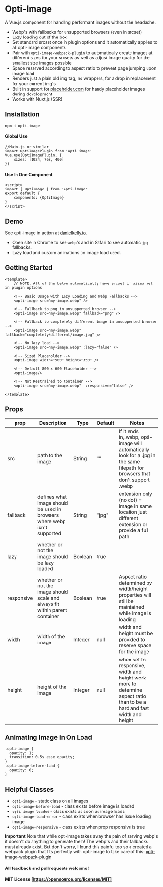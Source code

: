 # Opti-Image
A Vue.js component for handling performant images without the headache.
* Webp's with fallbacks for unsupported browsers (even in srcset)
* Lazy loading out of the box
* Set standard srcset once in plugin options and it automatically applies to all opti-image components
* Pair with `opti-image-webpack-plugin` to automatically create images at different sizes for your srcsets as well as adjust image quality for the smallest size images possible
* Space reserved according to aspect ratio to prevent page jumping upon image load
* Renders just a plain old img tag, no wrappers, for a drop in replacement for your current img's
* Built in support for [placeholder.com](https://placeholder.com/?ref=opti-image) for handy placeholder images during development
* Works with Nuxt.js (SSR)

## Installation
```
npm i opti-image
```

#### Global Use
```
//Main.js or similar
import OptiImagePlugin from 'opti-image'
Vue.use(OptiImagePlugin, {
    sizes: [1024, 768, 400]
})
```
#### Use In One Component
```
<script>
import { OptiImage } from 'opti-image'
export default {
    components: {OptiImage}
}
</script> 
```

## Demo
See opti-image in action at [danielkelly.io](https://danielkelly.io?utm_medium=opti-image). 
* Open site in Chrome to see `webp`'s and in Safari to see automatic `jpg` fallbacks.
* Lazy load and custom animations on image load used. 

## Getting Started

```
<template>
    // NOTE: All of the below automatically have srcset if sizes set in plugin options
    
    <!-- Basic Usage with Lazy Loading and Webp Fallbacks -->
    <opti-image src="my-image.webp" />
    
    <!-- Fallback to png in unsupported browser -->
    <opti-image src="my-image.webp" fallback="png" />
     
    <!-- Fallback to completely different image in unsupported browser -->
    <opti-image src="my-image.webp" fallback="completely/different/image.jpg" />
    
    <!-- No lazy load -->
    <opti-image src="my-image.webp" :lazy="false" />
    
    <!-- Sized Placeholder -->
    <opti-image width="500" height="350" />
    
    <!-- Default 800 x 600 Placeholder -->
    <opti-image/>  
    
    <!-- Not Restrained to Container -->
    <opti-image src="my-image.webp"  :responsive="false" />

</template>
```

## Props
| prop | Description | Type | Default | Notes |
|------------|------------------------------------------------------------------------------|---------|---------|-------------------------------------------------------------------------------------------------------------------------------|
| src | path to the image | String | "" | If it ends in,.webp, opti-image will automatically look for a .jpg in the same filepath for browsers that don't support .webp |
| fallback | defines what image should be used in browsers where webp isn't supported | String | "jpg" | extension only (no dot) = image in same location just different extension or provide a full path |
| lazy | whether or not the image should be lazy loaded | Boolean | true |  |
| responsive | whether or not the image should scale and always fit within parent container | Boolean | true | Aspect ratio determined by width/height properties will still be maintained while image is loading |
| width | width of the image | Integer | null | width and height must be provided to reserve space for the image |
| height | height of the image | Integer | null | when set to responsive, width and height work more to determine aspect ratio than to be a hard and fast width and height |

## Animating Image in On Load
```
.opti-image {
  opacity: 1;
  transition: 0.5s ease opacity;
}
.opti-image-before-load {
  opacity: 0;
}
```

## Helpful Classes
* `opti-image` - static class on all <opti-image> images
* `opti-image-before-load` - class exists before image is loaded
* `opti-image-loaded` - class exists as soon as image loads
* `opti-image-load-error` - class exists when browser has issue loading image
* `opti-image-responsive` - class exists when prop responsive is true

**Important** Note that while opti-image takes away the pain of serving webp's it doesn't do anything to generate them! The webp's and their fallbacks must already exist. But don't worry, I found this painful too so a created a webpack plugin that fits perfectly with opti-image to take care of this: [opti-image-webpack-plugin](https://github.com/danielkellyio/opti-image-webpack-plugin)

#### All feedback and pull requests welcome!

#### MIT License [https://opensource.org/licenses/MIT]

